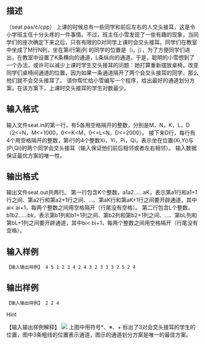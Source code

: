 ## 描述

（seat.pas/c/cpp） 上课的时候总有一些同学和前后左右的人交头接耳，这是令小学班主任十分头疼的一件事情。不过，班主任小雪发现了一些有趣的现象，当同学们的座次确定下来之后，只有有限的D对同学上课时会交头接耳。同学们在教室中坐成了M行N列，坐在第i行第j列 的同学的位置是（i，j），为了方便同学们进出，在教室中设置了K条横向的通道，L条纵向的通道。于是，聪明的小雪想到了一个办法，或许可以减少上课时学生交头接耳的问题：她打算重新摆放桌椅，改变同学们桌椅间通道的位置，因为如果一条通道隔开了两个会交头接耳的同学，那么他们就不会交头接耳了。 请你帮忙给小雪编写一个程序，给出最好的通道划分方案。在该方案下，上课时交头接耳的学生对数最少。 

## 输入格式

输入文件seat.in的第一行，有5各用空格隔开的整数，分别是M，N，K，L，D（2<=N，M<=1000，0<=K<M，0<=L<N，D<=2000）。 接下来D行，每行有4个用空格隔开的整数，第i行的4个整数Xi，Yi，Pi，Qi，表示坐在位置(Xi,Yi)与(Pi,Qi)的两个同学会交头接耳（输入保证他们前后相邻或者左右相邻）。 输入数据保证最优方案的唯一性。 

## 输出格式

输出文件seat.out共两行。 第一行包含K个整数，a1a2……aK，表示第a1行和a1+1行之间、第a2行和第a2+1行之间、…、第aK行和第aK+1行之间要开辟通道，其中ai< ai+1，每两个整数之间用空格隔开（行尾没有空格）。 第二行包含L个整数，b1b2……bk，表示第b1列和b1+1列之间、第b2列和第b2+1列之间、…、第bL列和第bL+1列之间要开辟通道，其中bi< bi+1，每两个整数之间用空格隔开（行尾没有空格）。 

## 输入样例

```plaintext
【输入输出样例】 4 5 1 2 3 4 2 4 3 2 3 3 3 2 5 2 4 
```

## 输出样例

```plaintext
【输入输出样例】 2 2 4 
```

Hint

【输入输出样例解释】 <img border=0 src=http://60.191.162.158:8080/JudgeOnline/images/noip/noip2008-pj-2.GIF> 上图中用符号*、※、+ 标出了3对会交头接耳的学生的位置，图中3条粗线的位置表示通道，图示的通道划分方案是唯一的最佳方案。



 

